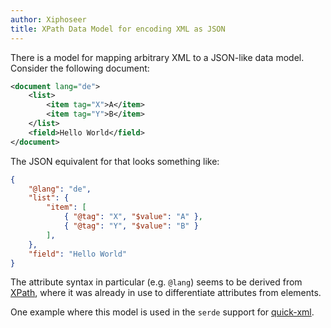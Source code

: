 ```yaml
---
author: Xiphoseer
title: XPath Data Model for encoding XML as JSON
---
```


There is a model for mapping arbitrary XML to a JSON-like data model.
Consider the following document:

```xml
<document lang="de">
    <list>
        <item tag="X">A</item>
        <item tag="Y">B</item>
    </list>
    <field>Hello World</field>
</document>
```

The JSON equivalent for that looks something like:

```json
{
    "@lang": "de",
    "list": {
        "item": [
            { "@tag": "X", "$value": "A" },
            { "@tag": "Y", "$value": "B" }
        ],
    },
    "field": "Hello World"
}
```

The attribute syntax in particular (e.g. `@lang`) seems to be derived
from [XPath], where it was already in use to differentiate attributes
from elements.

One example where this model is used in the `serde` support for [quick-xml].

[quick-xml]: https://crates.io/crates/quick-xml
[XPath]: https://www.w3.org/TR/xpath
